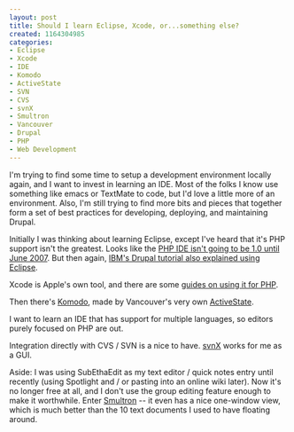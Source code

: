 ```yaml
--- 
layout: post
title: Should I learn Eclipse, Xcode, or...something else?
created: 1164304985
categories: 
- Eclipse
- Xcode
- IDE
- Komodo
- ActiveState
- SVN
- CVS
- svnX
- Smultron
- Vancouver
- Drupal
- PHP
- Web Development
---
```

<p>I&#39;m trying to find some time to setup a development environment locally again, and I want to invest in learning an IDE. Most of the folks I know use something like emacs or TextMate to code, but I&#39;d love a little more of an environment. Also, I&#39;m still trying to find more bits and pieces that together form a set of best practices for developing, deploying, and maintaining Drupal. </p><p>Initially I was thinking about learning Eclipse, except I&#39;ve heard that it&#39;s PHP support isn&#39;t the greatest. Looks like the <a href="http://www.eclipse.org/php/">PHP IDE isn&#39;t going to be 1.0 until June 2007</a>. But then again, <a href="http://www-128.ibm.com/developerworks/ibm/osource/implement.html">IBM&#39;s Drupal tutorial also explained using Eclipse</a>. </p><p>Xcode is Apple&#39;s own tool, and there are some <a href="http://developer.apple.com/internet/scripting/phpappledevtools.html">guides on using it for PHP</a>.</p><p>Then there&#39;s <a href="http://www.activestate.com/Products/Komodo">Komodo</a>, made by Vancouver&#39;s very own <a href="http://www.activestate.com">ActiveState</a>.&nbsp;</p><p>I want to learn an IDE that has support for multiple languages, so editors purely focused on PHP are out.&nbsp;</p><p>Integration directly with CVS / SVN is a nice to have. <a href="http://www.lachoseinteractive.net/en/community/subversion/svnx/">svnX</a> works for me as a GUI.</p>
<!--break--><p>Aside: I was using SubEthaEdit as my text editor / quick notes entry until recently (using Spotlight and / or pasting into an online wiki later). Now it&#39;s no longer free at all, and I don&#39;t use the group editing feature enough to make it worthwhile. Enter <a href="http://smultron.sourceforge.net/">Smultron</a> -- it even has a nice one-window view, which is much better than the 10 text documents I used to have floating around.&nbsp;</p>

